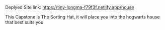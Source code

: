 Deplyed Site link: https://tiny-longma-f79f3f.netlify.app/house

This Capstone is The Sorting Hat, it will place you into the hogwarts house that best suits you.
